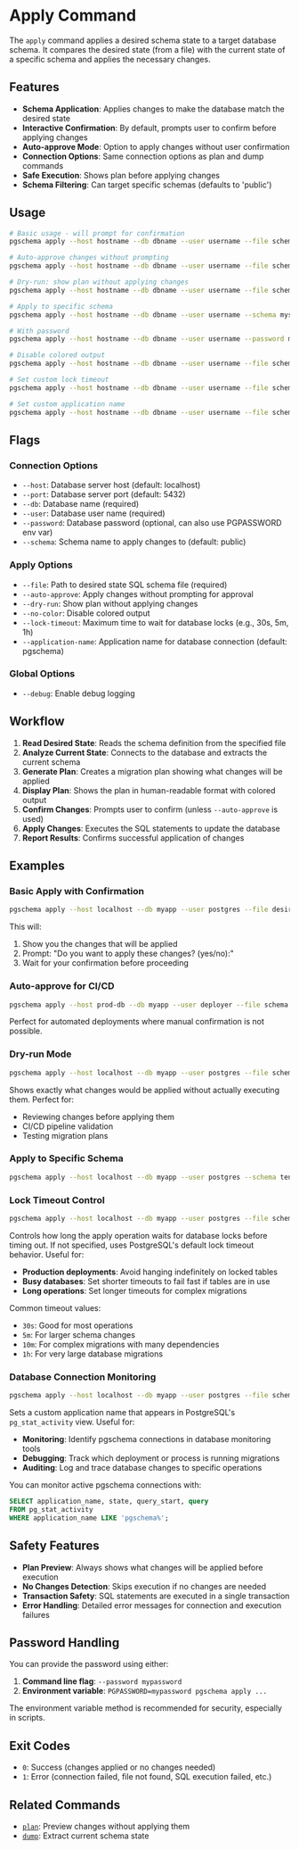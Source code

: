 # Apply Command

The `apply` command applies a desired schema state to a target database schema. It compares the desired state (from a file) with the current state of a specific schema and applies the necessary changes.

## Features

- **Schema Application**: Applies changes to make the database match the desired state
- **Interactive Confirmation**: By default, prompts user to confirm before applying changes
- **Auto-approve Mode**: Option to apply changes without user confirmation
- **Connection Options**: Same connection options as plan and dump commands
- **Safe Execution**: Shows plan before applying changes
- **Schema Filtering**: Can target specific schemas (defaults to 'public')

## Usage

```bash
# Basic usage - will prompt for confirmation
pgschema apply --host hostname --db dbname --user username --file schema.sql

# Auto-approve changes without prompting
pgschema apply --host hostname --db dbname --user username --file schema.sql --auto-approve

# Dry-run: show plan without applying changes
pgschema apply --host hostname --db dbname --user username --file schema.sql --dry-run

# Apply to specific schema
pgschema apply --host hostname --db dbname --user username --schema myschema --file schema.sql

# With password
pgschema apply --host hostname --db dbname --user username --password mypassword --file schema.sql

# Disable colored output
pgschema apply --host hostname --db dbname --user username --file schema.sql --no-color

# Set custom lock timeout
pgschema apply --host hostname --db dbname --user username --file schema.sql --lock-timeout 5m

# Set custom application name
pgschema apply --host hostname --db dbname --user username --file schema.sql --application-name "myapp-migration"
```

## Flags

### Connection Options
- `--host`: Database server host (default: localhost)
- `--port`: Database server port (default: 5432)
- `--db`: Database name (required)
- `--user`: Database user name (required)
- `--password`: Database password (optional, can also use PGPASSWORD env var)
- `--schema`: Schema name to apply changes to (default: public)

### Apply Options
- `--file`: Path to desired state SQL schema file (required)
- `--auto-approve`: Apply changes without prompting for approval
- `--dry-run`: Show plan without applying changes
- `--no-color`: Disable colored output
- `--lock-timeout`: Maximum time to wait for database locks (e.g., 30s, 5m, 1h)
- `--application-name`: Application name for database connection (default: pgschema)

### Global Options
- `--debug`: Enable debug logging

## Workflow

1. **Read Desired State**: Reads the schema definition from the specified file
2. **Analyze Current State**: Connects to the database and extracts the current schema
3. **Generate Plan**: Creates a migration plan showing what changes will be applied
4. **Display Plan**: Shows the plan in human-readable format with colored output
5. **Confirm Changes**: Prompts user to confirm (unless `--auto-approve` is used)
6. **Apply Changes**: Executes the SQL statements to update the database
7. **Report Results**: Confirms successful application of changes

## Examples

### Basic Apply with Confirmation
```bash
pgschema apply --host localhost --db myapp --user postgres --file desired_schema.sql
```

This will:
1. Show you the changes that will be applied
2. Prompt: "Do you want to apply these changes? (yes/no):"
3. Wait for your confirmation before proceeding

### Auto-approve for CI/CD
```bash
pgschema apply --host prod-db --db myapp --user deployer --file schema.sql --auto-approve
```

Perfect for automated deployments where manual confirmation is not possible.

### Dry-run Mode
```bash
pgschema apply --host localhost --db myapp --user postgres --file schema.sql --dry-run
```

Shows exactly what changes would be applied without actually executing them. Perfect for:
- Reviewing changes before applying them
- CI/CD pipeline validation
- Testing migration plans

### Apply to Specific Schema
```bash
pgschema apply --host localhost --db myapp --user postgres --schema tenant1 --file tenant_schema.sql
```

### Lock Timeout Control
```bash
pgschema apply --host localhost --db myapp --user postgres --file schema.sql --lock-timeout 5m
```

Controls how long the apply operation waits for database locks before timing out. If not specified, uses PostgreSQL's default lock timeout behavior. Useful for:
- **Production deployments**: Avoid hanging indefinitely on locked tables
- **Busy databases**: Set shorter timeouts to fail fast if tables are in use
- **Long operations**: Set longer timeouts for complex migrations

Common timeout values:
- `30s`: Good for most operations
- `5m`: For larger schema changes
- `10m`: For complex migrations with many dependencies
- `1h`: For very large database migrations

### Database Connection Monitoring
```bash
pgschema apply --host localhost --db myapp --user postgres --file schema.sql --application-name "deployment-v2.1"
```

Sets a custom application name that appears in PostgreSQL's `pg_stat_activity` view. Useful for:
- **Monitoring**: Identify pgschema connections in database monitoring tools
- **Debugging**: Track which deployment or process is running migrations
- **Auditing**: Log and trace database changes to specific operations

You can monitor active pgschema connections with:
```sql
SELECT application_name, state, query_start, query 
FROM pg_stat_activity 
WHERE application_name LIKE 'pgschema%';
```

## Safety Features

- **Plan Preview**: Always shows what changes will be applied before execution
- **No Changes Detection**: Skips execution if no changes are needed
- **Transaction Safety**: SQL statements are executed in a single transaction
- **Error Handling**: Detailed error messages for connection and execution failures

## Password Handling

You can provide the password using either:

1. **Command line flag**: `--password mypassword`
2. **Environment variable**: `PGPASSWORD=mypassword pgschema apply ...`

The environment variable method is recommended for security, especially in scripts.

## Exit Codes

- `0`: Success (changes applied or no changes needed)
- `1`: Error (connection failed, file not found, SQL execution failed, etc.)

## Related Commands

- [`plan`](../plan/README.md): Preview changes without applying them
- [`dump`](../dump/README.md): Extract current schema state